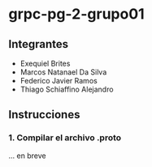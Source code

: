 # grpc-pg-2-grupo01

## Integrantes
- Exequiel Brites
- Marcos Natanael Da Silva
- Federico Javier Ramos
- Thiago Schiaffino Alejandro
## Instrucciones

### 1. Compilar el archivo .proto

... en breve